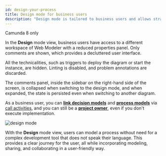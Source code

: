 ```yaml
---
id: design-your-process
title: Design mode for business users
description: "Design mode is tailored to business users and allows strategic modeling"
---
```


<span class="badge badge--cloud">Camunda 8 only</span>

In the **Design** mode view, business users have access to a different workspace of Web Modeler with a reduced properties panel. Only comments are shown, which provides a decluttered user interface.

All the technicalities, such as triggers to deploy the diagram or start the instance, are hidden. Linting is disabled, and problem annotations are discarded.

The comments panel, inside the sidebar on the right-hand side of the screen, is collapsed when switching to the design mode, and when expanded, the state is persisted even when switching to another diagram.

As a business user, you can [**link decision models**](/components/modeler/web-modeler/advanced-modeling/business-rule-task-linking.md) and [**process models**](/advice/best-practices/modeling/creating-readable-process-models.md) via [call activities](/components/modeler/bpmn/call-activities/call-activities.md), and you can still be a [**project owner**](/components/modeler/web-modeler/collaboration.md#access-rights-and-permissions), even if you don't execute implementation.

![design mode](img/design-mode.png)

With the **Design** mode view, users can model a process without need for a complex development tool that does not speak their language. This provides a clear journey for the user, all while incorporating modeling, sharing, and collaborating in a user-friendly way.
